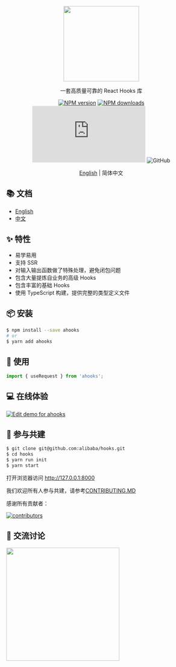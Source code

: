<p align="center">
  <a href="https://ahooks.js.org">
    <img width="200" src="https://ahooks.js.org/logo.svg">
  </a>
</p>

<div align="center">

一套高质量可靠的 React Hooks 库

[![NPM version][image-1]][1]
[![NPM downloads][image-2]][2]
![gzip size](https://img.badgesize.io/https:/unpkg.com/ahooks/dist/ahooks.js?label=gzip%20size&compression=gzip)
![GitHub](https://img.shields.io/github/license/alibaba/hooks)

[English](https://github.com/alibaba/hooks/blob/master/README.md) | 简体中文

</div>

## 📚 文档

- [English](https://ahooks.js.org/)
- [中文](https://ahooks.js.org/zh-CN/)

## ✨ 特性

- 易学易用
- 支持 SSR
- 对输入输出函数做了特殊处理，避免闭包问题
- 包含大量提炼自业务的高级 Hooks
- 包含丰富的基础 Hooks
- 使用 TypeScript 构建，提供完整的类型定义文件

## 📦 安装

```bash
$ npm install --save ahooks
# or
$ yarn add ahooks
```

## 🔨 使用

```js
import { useRequest } from 'ahooks';
```

## 💻 在线体验

[![Edit demo for ahooks](https://codesandbox.io/static/img/play-codesandbox.svg)](https://codesandbox.io/s/demo-for-ahooks-forked-fg79k?file=/src/App.js)

## 🤝 参与共建

```bash
$ git clone git@github.com:alibaba/hooks.git
$ cd hooks
$ yarn run init
$ yarn start
```

打开浏览器访问 http://127.0.0.1:8000

我们欢迎所有人参与共建，请参考[CONTRIBUTING.MD](https://github.com/alibaba/hooks/blob/master/CONTRIBUTING.zh-CN.md)

感谢所有贡献者：

<a href="https://github.com/alibaba/hooks/graphs/contributors">
  <img src="https://opencollective.com/ahooks/contributors.svg?width=960&button=false" alt="contributors" />
</a>

## 👥 交流讨论

<img src="https://user-images.githubusercontent.com/12526493/141303172-68f25577-c7b7-4ff7-bdff-25fd0f4d5214.JPG" width="300" />

[1]: https://www.npmjs.com/package/ahooks
[2]: https://npmjs.org/package/ahooks
[image-1]: https://img.shields.io/npm/v/ahooks.svg?style=flat
[image-2]: https://img.shields.io/npm/dm/ahooks.svg?style=flat
